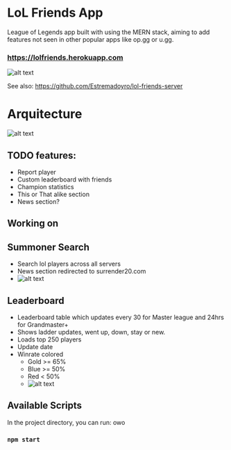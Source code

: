 # LoL Friends App

League of Legends app built with using the MERN stack, aiming to add features not seen in other popular apps like op.gg or u.gg.

### https://lolfriends.herokuapp.com

![alt text](https://i.ibb.co/xLFVmTZ/rsz-1rsz-1rsz-screenshot-from-2021-03-27-23-51-00.png)

See also: https://github.com/Estremadoyro/lol-friends-server

# Arquitecture

![alt text](https://i.imgur.com/M86nDCi.png)

## TODO features:

- Report player
- Custom leaderboard with friends
- Champion statistics
- This or That alike section
- News section?

## Working on

## Summoner Search

- Search lol players across all servers
- News section redirected to surrender20.com
- ![alt text](https://i.ibb.co/x3hFNFg/Capture.png)

## Leaderboard

- Leaderboard table which updates every 30 for Master league and 24hrs for Grandmaster+
- Shows ladder updates, went up, down, stay or new.
- Loads top 250 players
- Update date
- Winrate colored
  - Gold >= 65%
  - Blue >= 50%
  - Red < 50%
  - ![alt text](https://i.ibb.co/RTBCkht/Capture1.png)

## Available Scripts

In the project directory, you can run: owo

### `npm start`
